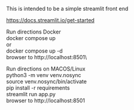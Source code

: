 This is intended to be a simple streamlit front end

https://docs.streamlit.io/get-started

Run directions Docker\
    docker compose up\
    or\
    docker compose up -d\
    browser to http://localhost:8501\

Run directions on MACOS/Linux\
    python3 -m venv venv.nosync\
    source venv.nosync/bin/activate\
    pip install -r requirements\
    streamlit run app.py\
    browser to http://localhost:8501


